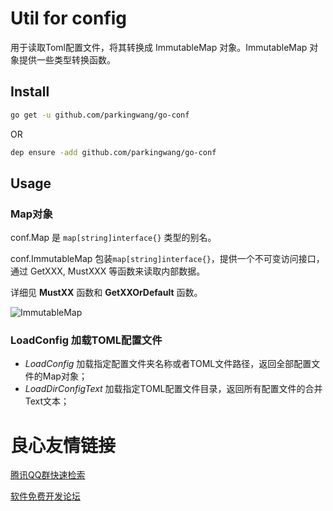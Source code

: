 # Util for config

用于读取Toml配置文件，将其转换成 ImmutableMap 对象。ImmutableMap 对象提供一些类型转换函数。

## Install

```bash
go get -u github.com/parkingwang/go-conf
```

OR

```bash
dep ensure -add github.com/parkingwang/go-conf
```

## Usage

### Map对象

conf.Map 是 `map[string]interface{}` 类型的别名。

conf.ImmutableMap 包装`map[string]interface{}`，提供一个不可变访问接口，通过 GetXXX, MustXXX 等函数来读取内部数据。

详细见 **MustXX** 函数和 **GetXXOrDefault** 函数。

![ImmutableMap](ImmutableMap.png)

### LoadConfig 加载TOML配置文件

- *LoadConfig* 加载指定配置文件夹名称或者TOML文件路径，返回全部配置文件的Map对象；
- *LoadDirConfigText* 加载指定TOML配置文件目录，返回所有配置文件的合并Text文本； 


 # 良心友情链接

[腾讯QQ群快速检索](http://u.720life.cn/s/8cf73f7c)

[软件免费开发论坛](http://u.720life.cn/s/bbb01dc0)